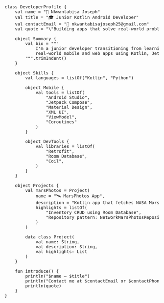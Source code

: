 <pre>
class DeveloperProfile {
    val name = "👋 Nkwantabisa Joseph"
    val title = "🎓 Junior Kotlin Android Developer"
    val contactEmail = "📧 nkwantabisajoseph25@gmail.com"
    val quote = "\"Building apps that solve real-world problems — one repo at a time.\""

    object Summary {
        val bio = """
            I'm a junior developer transitioning from learning to building 
            real-world mobile and web apps using Kotlin, Jetpack Compose, and XML.
        """.trimIndent()
    }

    object Skills {
        val languages = listOf("Kotlin", "Python")

        object Mobile {
            val tools = listOf(
                "Android Studio",
                "Jetpack Compose",
                "Material Design",
                "XML UI",
                "ViewModel",
                "Coroutines"
            )
        }

        object DevTools {
            val libraries = listOf(
                "Retrofit",
                "Room Database",
                "Coil",
            )
        }
    }

    object Projects {
        val marsPhotos = Project(
            name = "🛰 MarsPhotos App",
            description = "Kotlin app that fetches NASA Mars Rover photos using Retrofit and Coroutines.",
            highlights = listOf(
                "Inventory CRUD using Room Database",
                "Repository pattern: NetworkMarsPhotosRepository"
            )
        )

        data class Project(
            val name: String,
            val description: String,
            val highlights: List<String>
        )
    }

    fun introduce() {
        println("$name — $title")
        println("Contact me at $contactEmail or $contactPhone")
        println(quote)
    }
}
</pre>
